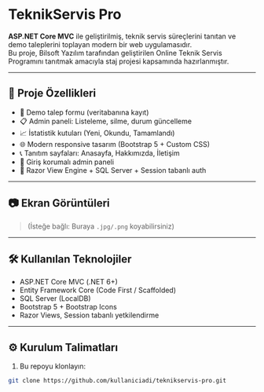 # TeknikServis Pro

**ASP.NET Core MVC** ile geliştirilmiş, teknik servis süreçlerini tanıtan ve demo taleplerini toplayan modern bir web uygulamasıdır.  
Bu proje, Bilsoft Yazılım tarafından geliştirilen Online Teknik Servis Programını tanıtmak amacıyla staj projesi kapsamında hazırlanmıştır.

---

## 🚀 Proje Özellikleri

- 🧾 Demo talep formu (veritabanına kayıt)
- 📋 Admin paneli: Listeleme, silme, durum güncelleme
- 📈 İstatistik kutuları (Yeni, Okundu, Tamamlandı)
- 🌐 Modern responsive tasarım (Bootstrap 5 + Custom CSS)
- 📞 Tanıtım sayfaları: Anasayfa, Hakkımızda, İletişim
- 🔐 Giriş korumalı admin paneli
- 🧪 Razor View Engine + SQL Server + Session tabanlı auth

---

## 📷 Ekran Görüntüleri

> (İsteğe bağlı: Buraya `.jpg/.png` koyabilirsiniz)

---

## 🛠️ Kullanılan Teknolojiler

- ASP.NET Core MVC (.NET 6+)
- Entity Framework Core (Code First / Scaffolded)
- SQL Server (LocalDB)
- Bootstrap 5 + Bootstrap Icons
- Razor Views, Session tabanlı yetkilendirme

---

## ⚙️ Kurulum Talimatları

1. Bu repoyu klonlayın:

```bash
git clone https://github.com/kullaniciadi/teknikservis-pro.git
